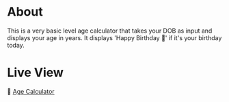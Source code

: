 # About
This is a very basic level age calculator that takes your DOB as input and displays your age in years. It displays 'Happy Birthday 🎉' if it's your birthday today.

# Live View
🔗 [Age Calculator](https://therobinyadav.github.io/web-mini-projects/age-calculator/)